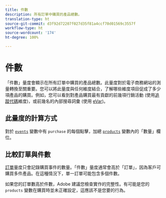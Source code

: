 ```yaml
---
title: 件數
description: 所有訂單中購買的產品總數。
translation-type: ht
source-git-commit: d3f92d72207f027d35f81a4ccf70d01569c3557f
workflow-type: ht
source-wordcount: '174'
ht-degree: 100%

---
```



# 件數

「件數」量度會顯示在所有訂單中購買的產品總數。此量度對於電子商務網站的測量轉換至關重要。您可以將此量度與任何維度結合，了解哪些維度項目促成了多少項產品的購買。例如，您可以看到對產品購買最有貢獻的前幾項行銷活動 (使用[追蹤代碼](../dimensions/tracking-code.md)維度)，或前幾名的內部搜尋詞彙 (使用 [eVar](../dimensions/evar.md))。

## 此量度的計算方式

對於 [`events`](/help/implement/vars/page-vars/events/events-overview.md) 變數中有 `purchase` 的每個點擊，加總 [`products`](/help/implement/vars/page-vars/products.md) 變數內的「數量」欄位。

## 比較訂單與件數

[訂單](orders.md)量度只會記錄購買事件的數量。「件數」量度通常會高於「訂單」，因為客戶可購買多件產品。在這種情況下，單一訂單可能包含多個件數。

如果您的訂單數高於件數，Adobe 建議您檢查實作的完整性。有可能是您的 `products` 變數在購買時並未正確設定，這應該不是您要的行為。
